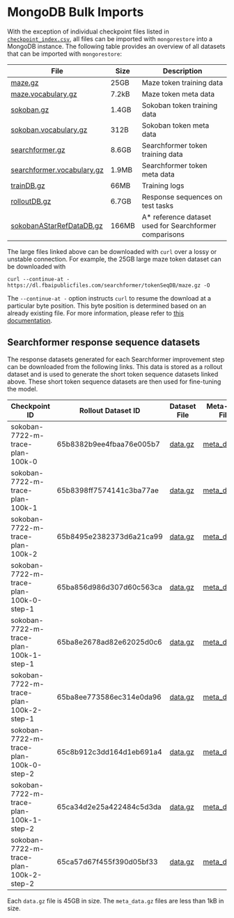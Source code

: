# MongoDB Bulk Imports

With the exception of individual checkpoint files listed in [`checkpoint_index.csv`](checkpoint_index.csv), all files can be imported with `mongorestore` into a MongoDB instance.
The following table provides an overview of all datasets that can be imported with `mongorestore`:

| File                                                                                                            | Size  | Description                                            |
| --                                                                                                              | ---   | ---                                                    |
| [maze.gz                   ](https://dl.fbaipublicfiles.com/searchformer/tokenSeqDB/maze.gz                   ) | 25GB  | Maze token training data                               |
| [maze.vocabulary.gz        ](https://dl.fbaipublicfiles.com/searchformer/tokenSeqDB/maze.vocabulary.gz        ) | 7.2kB | Maze token meta data                                   |
| [sokoban.gz                ](https://dl.fbaipublicfiles.com/searchformer/tokenSeqDB/sokoban.gz                ) | 1.4GB | Sokoban token training data                            |
| [sokoban.vocabulary.gz     ](https://dl.fbaipublicfiles.com/searchformer/tokenSeqDB/sokoban.vocabulary.gz     ) | 312B  | Sokoban token meta data                                |
| [searchformer.gz           ](https://dl.fbaipublicfiles.com/searchformer/tokenSeqDB/searchformer.gz           ) | 8.6GB | Searchformer token training data                       |
| [searchformer.vocabulary.gz](https://dl.fbaipublicfiles.com/searchformer/tokenSeqDB/searchformer.vocabulary.gz) | 1.9MB | Searchformer token meta data                           |
| [trainDB.gz                ](https://dl.fbaipublicfiles.com/searchformer/trainDB.gz                           ) | 66MB  | Training logs                                          |
| [rolloutDB.gz              ](https://dl.fbaipublicfiles.com/searchformer/rolloutDB.gz                         ) | 6.7GB  | Response sequences on test tasks                       |
| [sokobanAStarRefDataDB.gz  ](https://dl.fbaipublicfiles.com/searchformer/sokobanAStarRefDataDB.gz             ) | 166MB | A* reference dataset used for Searchformer comparisons |

The large files linked above can be downloaded with `curl` over a lossy or unstable connection. 
For example, the 25GB large maze token dataset can be downloaded with

```
curl --continue-at - https://dl.fbaipublicfiles.com/searchformer/tokenSeqDB/maze.gz -O
```

The `--continue-at -` option instructs `curl` to resume the download at a particular byte position.
This byte position is determined based on an already existing file.
For more information, please refer to [this documentation](https://everything.curl.dev/usingcurl/downloads/resume.html).

## Searchformer response sequence datasets

The response datasets generated for each Searchformer improvement step can be downloaded from the following links.
This data is stored as a rollout dataset and is used to generate the short token sequence datasets linked above.
These short token sequence datasets are then used for fine-tuning the model.

| Checkpoint ID                           | Rollout Dataset ID       | Dataset File                                                                                      | Meta-data File                                                                                              |
| ---                                     | ---                      | ---                                                                                               | ---                                                                                                         |
| sokoban-7722-m-trace-plan-100k-0        | 65b8382b9ee4fbaa76e005b7 | [data.gz](https://dl.fbaipublicfiles.com/searchformer/rolloutDB/train/65b8382b9ee4fbaa76e005b7/data.gz) | [meta_data.gz](https://dl.fbaipublicfiles.com/searchformer/rolloutDB/train/65b8382b9ee4fbaa76e005b7/meta_data.gz) |
| sokoban-7722-m-trace-plan-100k-1        | 65b8398ff7574141c3ba77ae | [data.gz](https://dl.fbaipublicfiles.com/searchformer/rolloutDB/train/65b8398ff7574141c3ba77ae/data.gz) | [meta_data.gz](https://dl.fbaipublicfiles.com/searchformer/rolloutDB/train/65b8398ff7574141c3ba77ae/meta_data.gz) |
| sokoban-7722-m-trace-plan-100k-2        | 65b8495e2382373d6a21ca99 | [data.gz](https://dl.fbaipublicfiles.com/searchformer/rolloutDB/train/65b8495e2382373d6a21ca99/data.gz) | [meta_data.gz](https://dl.fbaipublicfiles.com/searchformer/rolloutDB/train/65b8495e2382373d6a21ca99/meta_data.gz) |
| sokoban-7722-m-trace-plan-100k-0-step-1 | 65ba856d986d307d60c563ca | [data.gz](https://dl.fbaipublicfiles.com/searchformer/rolloutDB/train/65ba856d986d307d60c563ca/data.gz) | [meta_data.gz](https://dl.fbaipublicfiles.com/searchformer/rolloutDB/train/65ba856d986d307d60c563ca/meta_data.gz) |
| sokoban-7722-m-trace-plan-100k-1-step-1 | 65ba8e2678ad82e62025d0c6 | [data.gz](https://dl.fbaipublicfiles.com/searchformer/rolloutDB/train/65ba8e2678ad82e62025d0c6/data.gz) | [meta_data.gz](https://dl.fbaipublicfiles.com/searchformer/rolloutDB/train/65ba8e2678ad82e62025d0c6/meta_data.gz) |
| sokoban-7722-m-trace-plan-100k-2-step-1 | 65ba8ee773586ec314e0da96 | [data.gz](https://dl.fbaipublicfiles.com/searchformer/rolloutDB/train/65ba8ee773586ec314e0da96/data.gz) | [meta_data.gz](https://dl.fbaipublicfiles.com/searchformer/rolloutDB/train/65ba8ee773586ec314e0da96/meta_data.gz) |
| sokoban-7722-m-trace-plan-100k-0-step-2 | 65c8b912c3dd164d1eb691a4 | [data.gz](https://dl.fbaipublicfiles.com/searchformer/rolloutDB/train/65c8b912c3dd164d1eb691a4/data.gz) | [meta_data.gz](https://dl.fbaipublicfiles.com/searchformer/rolloutDB/train/65c8b912c3dd164d1eb691a4/meta_data.gz) |
| sokoban-7722-m-trace-plan-100k-1-step-2 | 65ca34d2e25a422484c5d3da | [data.gz](https://dl.fbaipublicfiles.com/searchformer/rolloutDB/train/65ca34d2e25a422484c5d3da/data.gz) | [meta_data.gz](https://dl.fbaipublicfiles.com/searchformer/rolloutDB/train/65ca34d2e25a422484c5d3da/meta_data.gz) |
| sokoban-7722-m-trace-plan-100k-2-step-2 | 65ca57d67f455f390d05bf33 | [data.gz](https://dl.fbaipublicfiles.com/searchformer/rolloutDB/train/65ca57d67f455f390d05bf33/data.gz) | [meta_data.gz](https://dl.fbaipublicfiles.com/searchformer/rolloutDB/train/65ca57d67f455f390d05bf33/meta_data.gz) |

Each `data.gz` file is 45GB in size.
The `meta_data.gz` files are less than 1kB in size.
